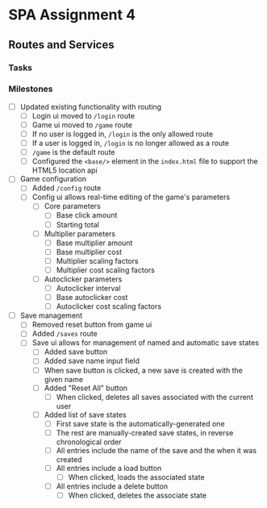 SPA Assignment 4
===

Routes and Services
---


### Tasks


### Milestones
- [ ] Updated existing functionality with routing
  - [ ] Login ui moved to `/login` route
  - [ ] Game ui moved to `/game` route
  - [ ] If no user is logged in, `/login` is the only allowed route
  - [ ] If a user is logged in, `/login` is no longer allowed as a route
  - [ ] `/game` is the default route
  - [ ] Configured the `<base/>` element in the `index.html` file to support the HTML5 location api
- [ ] Game configuration
  - [ ] Added `/config` route
  - [ ] Config ui allows real-time editing of the game's parameters
    - [ ] Core parameters
      - [ ] Base click amount
      - [ ] Starting total
    - [ ] Multiplier parameters
      - [ ] Base multiplier amount
      - [ ] Base multiplier cost
      - [ ] Multiplier scaling factors
      - [ ] Multiplier cost scaling factors
    - [ ] Autoclicker parameters
      - [ ] Autoclicker interval
      - [ ] Base autoclicker cost
      - [ ] Autoclicker cost scaling factors
- [ ] Save management
  - [ ] Removed reset button from game ui
  - [ ] Added `/saves` route
  - [ ] Save ui allows for management of named and automatic save states
    - [ ] Added save button
    - [ ] Added save name input field
    - [ ] When save button is clicked, a new save is created with the given name
    - [ ] Added "Reset All" button
      - [ ] When clicked, deletes all saves associated with the current user
    - [ ] Added list of save states
      - [ ] First save state is the automatically-generated one
      - [ ] The rest are manually-created save states, in reverse chronological order
      - [ ] All entries include the name of the save and the when it was created
      - [ ] All entries include a load button
        - [ ] When clicked, loads the associated state
      - [ ] All entries include a delete button
        - [ ] When clicked, deletes the associate state
